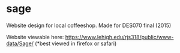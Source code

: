 # sage
Website design for local coffeeshop. Made for DES070 final (2015)

Website viewable here: https://www.lehigh.edu/rjs318/public/www-data/Sage/
(*best viewed in firefox or safari)
